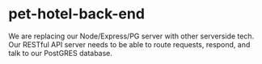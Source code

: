 # pet-hotel-back-end

We are replacing our Node/Express/PG server with other serverside tech. Our RESTful API server needs to be able to route requests, respond, and talk to our PostGRES database.

